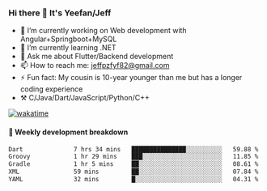 ### Hi there 👋 It's Yeefan/Jeff

- 🔭 I’m currently working on Web development with Angular+Springboot+MySQL
- 🌱 I’m currently learning .NET
- 💬 Ask me about Flutter/Backend development
- 📫 How to reach me: jeffpzfyf82@gmail.com
- ⚡ Fun fact: My cousin is 10-year younger than me but has a longer coding experience
- ⚒️ C/Java/Dart/JavaScript/Python/C++


[![wakatime](https://wakatime.com/badge/user/382c7b70-226f-4509-aedd-02fe766c9d23.svg)](https://wakatime.com/@382c7b70-226f-4509-aedd-02fe766c9d23)

#### 📝 Weekly development breakdown

<!--START_SECTION:waka-->

```txt
Dart              7 hrs 34 mins   ███████████████░░░░░░░░░░   59.88 %
Groovy            1 hr 29 mins    ███░░░░░░░░░░░░░░░░░░░░░░   11.85 %
Gradle            1 hr 5 mins     ██░░░░░░░░░░░░░░░░░░░░░░░   08.61 %
XML               59 mins         ██░░░░░░░░░░░░░░░░░░░░░░░   07.84 %
YAML              32 mins         █░░░░░░░░░░░░░░░░░░░░░░░░   04.31 %
```

<!--END_SECTION:waka-->
